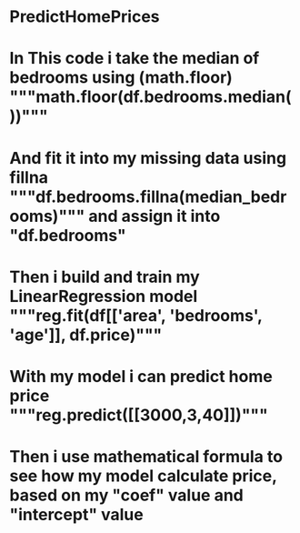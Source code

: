 # PredictHomePrices
# In This code i take the median of bedrooms using (math.floor) """math.floor(df.bedrooms.median())""" 
# And fit it into my missing data using fillna """df.bedrooms.fillna(median_bedrooms)""" and assign it into "df.bedrooms"
# Then i build and train my LinearRegression model """reg.fit(df[['area', 'bedrooms', 'age']], df.price)"""
# With my model i can predict home price """reg.predict([[3000,3,40]])"""
# Then i use mathematical formula to see how my model calculate price, based on my "coef" value and "intercept" value
